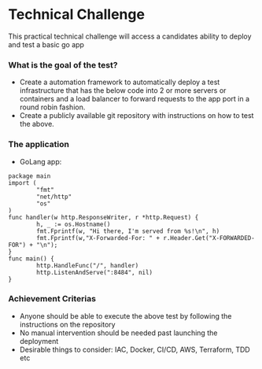 # Technical Challenge #

This practical technical challenge will access a candidates ability to deploy and test a basic go app

### What is the goal of the test? ###

* Create a automation framework to automatically deploy a test infrastructure that has the below code into 2 or more servers or containers and a load balancer to forward requests to the app port in a round robin fashion.
* Create a publicly available git repository with instructions on how to test the above. 

### The application ###

* GoLang app:
```
package main
import (
        "fmt"
        "net/http"
        "os"
)
func handler(w http.ResponseWriter, r *http.Request) {
        h, _ := os.Hostname()
        fmt.Fprintf(w, "Hi there, I'm served from %s!\n", h)
		fmt.Fprintf(w,"X-Forwarded-For: " + r.Header.Get("X-FORWARDED-FOR") + "\n");
}
func main() {
        http.HandleFunc("/", handler)
        http.ListenAndServe(":8484", nil)
}
```

### Achievement Criterias ###

* Anyone should be able to execute the above test by following the instructions on the repository
* No manual intervention should be needed past launching the deployment
* Desirable things to consider: IAC, Docker, CI/CD, AWS, Terraform, TDD etc
